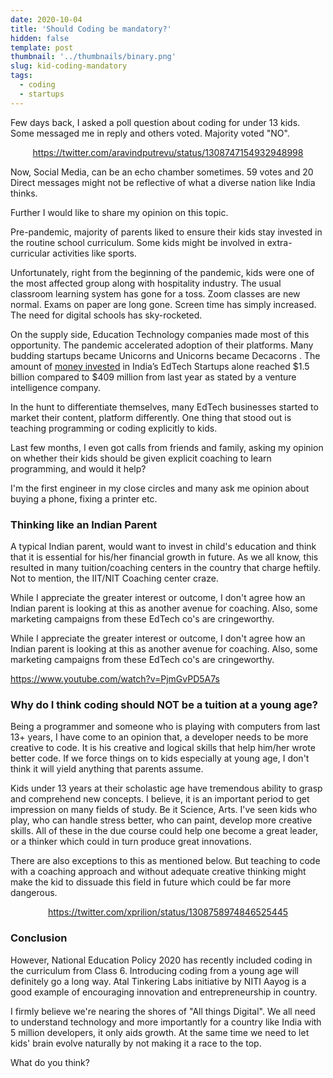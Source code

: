 ```yaml
---
date: 2020-10-04
title: 'Should Coding be mandatory?'
hidden: false
template: post
thumbnail: '../thumbnails/binary.png'
slug: kid-coding-mandatory
tags:
  - coding
  - startups
---
```


Few days back, I asked a poll question about coding for under 13 kids. Some messaged me in reply and others voted. Majority voted "NO".

<div align=center>

https://twitter.com/aravindputrevu/status/1308747154932948998

</div>

Now, Social Media, can be an echo chamber sometimes. 59 votes and 20 Direct messages might not be reflective of what a diverse nation like India thinks. 

Further I would like to share my opinion on this topic. 

Pre-pandemic, majority of parents liked to ensure their kids stay invested in the routine school curriculum. Some kids might be involved in extra-curricular activities like sports.

Unfortunately, right from the beginning of the pandemic, kids were one of the most affected group along with hospitality industry. The usual classroom learning system has gone for a toss. Zoom classes are new normal. Exams on paper are long gone. Screen time has simply increased. The need for digital schools has sky-rocketed.

On the supply side, Education Technology companies made most of this opportunity. The pandemic accelerated adoption of their platforms. Many budding startups became Unicorns and Unicorns became Decacorns . The amount of [money invested](http://timesofindia.indiatimes.com/articleshow/78224787.cms) in India’s EdTech Startups alone reached $1.5 billion compared to $409 million from last year as stated by a venture intelligence company. 

In the hunt to differentiate themselves, many EdTech businesses started to market their content, platform differently. One thing that stood out is teaching programming or coding explicitly to kids.

Last few months, I even  got calls from friends and family, asking my opinion on whether their kids should be given explicit coaching to learn programming, and would it help? 

I'm the first engineer in my close circles and many ask me opinion about buying a phone, fixing a printer etc.

### Thinking like an Indian Parent

A typical Indian parent, would want to invest in child's education and think that it is essential for his/her financial growth in future. As we all know, this resulted in many tuition/coaching centers in the country that charge heftily. Not to mention, the IIT/NIT Coaching center craze. 

While I appreciate the greater interest or outcome, I don't agree how an Indian parent is looking at this as another avenue for coaching. Also, some marketing campaigns from these EdTech co's are cringeworthy.

While I appreciate the greater interest or outcome, I don't agree how an Indian parent is looking at this as another avenue for coaching. Also, some marketing campaigns from these EdTech co's are cringeworthy. 


https://www.youtube.com/watch?v=PjmGvPD5A7s


### Why do I think coding should NOT be a tuition at a young age?

Being a programmer and someone who is playing with computers from last 13+ years, I have come to an opinion that, a developer needs to be more creative to code. It is his creative and logical skills that help him/her wrote better code. If we force things on to kids especially at young age, I don't think it will yield anything that parents assume. 

Kids under 13 years at their scholastic age have tremendous ability to grasp and comprehend new concepts. I believe, it is an important period to get impression on many fields of study. Be it Science, Arts. I've seen kids who play, who can handle stress better, who can paint, develop more creative skills. All of these in the due course could help one become a great leader, or a thinker which could in turn produce great innovations. 

There are also exceptions to this as mentioned below. But teaching to code with a coaching approach and without adequate creative thinking might make the kid to dissuade this field in future which could be far more dangerous. 

<div align=center>

https://twitter.com/xprilion/status/1308758974846525445

</div>


### Conclusion

However, National Education Policy 2020 has recently included coding in the curriculum from Class 6. Introducing coding from a young age will definitely go a long way. Atal Tinkering Labs initiative by NITI Aayog is a good example of encouraging innovation and entrepreneurship in country. 

I firmly believe we're nearing the shores of "All things Digital". We all need to understand technology and more importantly for a country like India with 5 million developers, it only aids growth. At the same time we need to let kids' brain evolve naturally by not making it a race to the top. 

What do you think? 